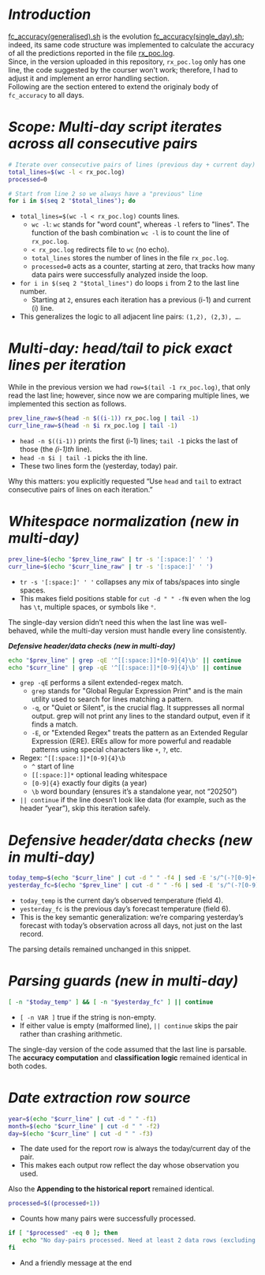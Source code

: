 # ***Introduction***

[fc_accuracy(generalised).sh](https://github.com/MatteoMel1985/Hands-on-Introduction-to-Linux-Commands-and-Shell-Scripting_IBM-Data-Engineering/blob/main/ETL%20Daily%20Weather%20Forecast/fc_accuracy(generalised).sh) is the evolution [fc_accuracy(single_day).sh](https://github.com/MatteoMel1985/Hands-on-Introduction-to-Linux-Commands-and-Shell-Scripting_IBM-Data-Engineering/blob/main/ETL%20Daily%20Weather%20Forecast/fc_accuracy(single_day).sh); indeed, its same code structure was implemented to calculate the accuracy of all the predictions reported in the file [rx_poc.log](https://github.com/MatteoMel1985/Hands-on-Introduction-to-Linux-Commands-and-Shell-Scripting_IBM-Data-Engineering/blob/main/ETL%20Daily%20Weather%20Forecast/rx_poc.log).  
Since, in the version uploaded in this repository, `rx_poc.log` only has one line, the code suggested by the courser won't work; therefore, I had to adjust it and implement an error handling section.  
Following are the section entered to extend the originaly body of `fc_accuracy` to all days.  

# ***Scope: Multi-day script iterates across all consecutive pairs***

```bash
# Iterate over consecutive pairs of lines (previous day + current day)
total_lines=$(wc -l < rx_poc.log)
processed=0

# Start from line 2 so we always have a "previous" line
for i in $(seq 2 "$total_lines"); do
```

* `total_lines=$(wc -l < rx_poc.log)` counts lines.
    * `wc -l`: `wc` stands for "word count", whereas `-l` refers to "lines". The function of the bash combination `wc -l` is to count the line of `rx_poc.log`.
    * `< rx_poc.log` redirects file to `wc` (no echo).
    * `total_lines` stores the number of lines in the file `rx_poc.log`.
    * `processed=0` acts as a counter, starting at zero, that tracks how many data pairs were successfully analyzed inside the loop.
* `for i in $(seq 2 "$total_lines")` do loops `i` from 2 to the last line number.
    * Starting at `2`, ensures each iteration has a previous (i-1) and current (i) line.
* This generalizes the logic to all adjacent line pairs: `(1,2), (2,3), …`.

# ***Multi-day: head/tail to pick exact lines per iteration***  

While in the previous version we had `row=$(tail -1 rx_poc.log)`, that only read the last line; however, since now we are comparing multiple lines, we implemented this section as follows.  

```bash
prev_line_raw=$(head -n $((i-1)) rx_poc.log | tail -1)
curr_line_raw=$(head -n $i rx_poc.log | tail -1)
```

* `head -n $((i-1))` prints the first (i-1) lines; `tail -1` picks the last of those (the *(i-1)th* line).
* `head -n $i | tail -1` picks the ith line.
* These two lines form the (yesterday, today) pair.

Why this matters: you explicitly requested “Use `head` and `tail` to extract consecutive pairs of lines on each iteration.”  

# ***Whitespace normalization (new in multi-day)***  

```bash
prev_line=$(echo "$prev_line_raw" | tr -s '[:space:]' ' ')
curr_line=$(echo "$curr_line_raw" | tr -s '[:space:]' ' ')
```

* `tr -s '[:space:]' ' '` collapses any mix of tabs/spaces into single spaces.
* This makes field positions stable for `cut -d " " -fN` even when the log has `\t`, multiple spaces, or symbols like `°`.

The single-day version didn’t need this when the last line was well-behaved, while the multi-day version must handle every line consistently.  

***Defensive header/data checks (new in multi-day)***  

```bash
echo "$prev_line" | grep -qE '^[[:space:]]*[0-9]{4}\b' || continue
echo "$curr_line" | grep -qE '^[[:space:]]*[0-9]{4}\b' || continue
```

* `grep -qE` performs a silent extended-regex match.
    * `grep` stands for "Global Regular Expression Print" and is the main utility used to search for lines matching a pattern.
    * `-q`, or "Quiet or Silent", is the crucial flag. It suppresses all normal output. grep will not print any lines to the standard output, even if it finds a match.
    * `-E`, or "Extended Regex" treats the pattern as an Extended Regular Expression (ERE). EREs allow for more powerful and readable patterns using special characters like `+`, `?`, etc.
* Regex: `^[[:space:]]*[0-9]{4}\b`
    * `^` start of line
    * `[[:space:]]*` optional leading whitespace
    * `[0-9]{4}` exactly four digits (a year)
    * `\b` word boundary (ensures it’s a standalone year, not “20250”)
* `|| continue` if the line doesn’t look like data (for example, such as the header “year”), skip this iteration safely.

# ***Defensive header/data checks (new in multi-day)***  

```bash
today_temp=$(echo "$curr_line" | cut -d " " -f4 | sed -E 's/^(-?[0-9]+).*/\1/')
yesterday_fc=$(echo "$prev_line" | cut -d " " -f6 | sed -E 's/^(-?[0-9]+).*/\1/')
```

* `today_temp` is the current day’s observed temperature (field 4).  
* `yesterday_fc` is the previous day’s forecast temperature (field 6).  
* This is the key semantic generalization: we’re comparing yesterday’s forecast with today’s observation across all days, not just on the last record.

The parsing details remained unchanged in this snippet.  

# ***Parsing guards (new in multi-day)***  

```bash
[ -n "$today_temp" ] && [ -n "$yesterday_fc" ] || continue
```

* `[ -n VAR ]` true if the string is non-empty.
* If either value is empty (malformed line), `|| continue` skips the pair rather than crashing arithmetic.

The single-day version of the code assumed that the last line is parsable.  
The **accuracy computation** and **classification logic** remained identical in both codes.  

# ***Date extraction row source***  

```bash
year=$(echo "$curr_line" | cut -d " " -f1)
month=$(echo "$curr_line" | cut -d " " -f2)
day=$(echo "$curr_line" | cut -d " " -f3)
```

* The date used for the report row is always the today/current day of the pair.
* This makes each output row reflect the day whose observation you used.

Also the **Appending to the historical report** remained identical.  

```bash
processed=$((processed+1))
```
 * Counts how many pairs were successfully processed.

```bash
if [ "$processed" -eq 0 ]; then
    echo "No day-pairs processed. Need at least 2 data rows (excluding header) in rx_poc.log."
fi
```

* And a friendly message at the end
